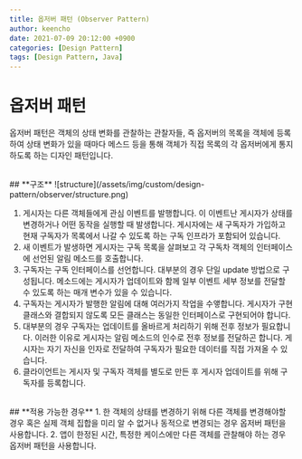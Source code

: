 ```yaml
---
title: 옵저버 패턴 (Observer Pattern)
author: keencho
date: 2021-07-09 20:12:00 +0900
categories: [Design Pattern]
tags: [Design Pattern, Java]
---
```


# **옵저버 패턴**  
옵저버 패턴은 객체의 상태 변화를 관찰하는 관찰자들, 즉 옵저버의 목록을 객체에 등록하여 상태 변화가 있을 때마다 메스드 등을 통해 객체가 직접 목록의 각 옵저버에게 통지하도록 하는 디자인 패턴입니다.

<br/>
## **구조**
![structure](/assets/img/custom/design-pattern/observer/structure.png)  

1. 게시자는 다른 객체들에게 관심 이벤트를 발행합니다. 이 이벤트난 게시자가 상태를 변경하거나 어떤 동작을 실행할 때 발생합니다. 
게시자에는 새 구독자가 가입하고 현재 구독자가 목록에서 나갈 수 있도록 하는 구독 인프라가 포함되어 있습니다.  
2. 새 이벤트가 발생하면 게시자는 구독 목록을 살펴보고 각 구독차 객체의 인터페이스에 선언된 알림 메소드를 호출합니다.  
3. 구독자는 구독 인터페이스를 선언합니다. 대부분의 경우 단일 update 방법으로 구성됩니다. 메소드에는 게시자가 업데이트와 함께 일부 이벤트 세부 정보를 전달할 수 있도록 하는 매개 변수가 있을 수 있습니다.  
4. 구독자는 게시자가 발행한 알림에 대해 여러가지 작업을 수앻합니다. 게시자가 구현클래스와 결합되지 않도록 모든 클래스는 동일한 인터페이스로 구현되어야 합니다.  
5. 대부분의 경우 구독자는 업데이트를 올바르게 처리하기 위해 전후 정보가 필요합니다. 이러한 이유로 게시자는 알림 메소드의 인수로 전후 정보를 전달하곤 합니다. 
게시자는 자기 자신을 인자로 전달하여 구독자가 필요한 데이터를 직접 가져올 수 있습니다.  
6. 클라이언트는 게시자 및 구독자 객체를 별도로 만든 후 게시자 업데이트를 위해 구독자를 등록합니다.  

<br/>
## **적용 가능한 경우**  
1. 한 객체의 상태를 변경하기 위해 다른 객체를 변경해야할 경우 혹은 실제 객체 집합을 미리 알 수 없거나 동적으로 변경되는 경우 옵저버 패턴을 사용합니다.  
2. 앱이 한정된 시간, 특정한 케이스에만 다른 객체를 관찰해야 하는 경우 옵저버 패턴을 사용합니다.
